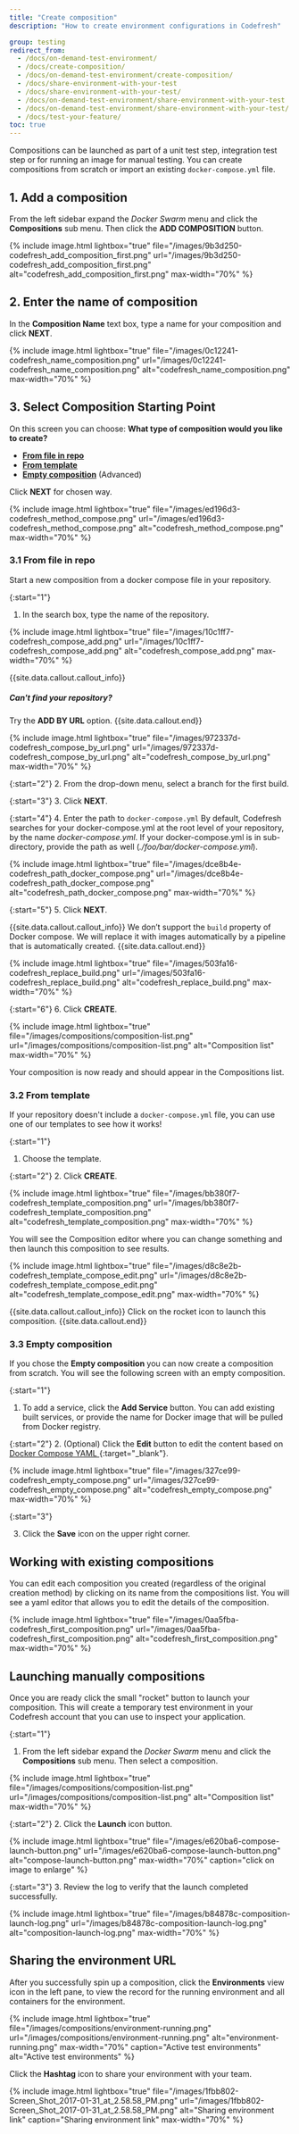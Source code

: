 ```yaml
---
title: "Create composition"
description: "How to create environment configurations in Codefresh"

group: testing
redirect_from:
  - /docs/on-demand-test-environment/
  - /docs/create-composition/
  - /docs/on-demand-test-environment/create-composition/
  - /docs/share-environment-with-your-test
  - /docs/share-environment-with-your-test/
  - /docs/on-demand-test-environment/share-environment-with-your-test
  - /docs/on-demand-test-environment/share-environment-with-your-test/ 
  - /docs/test-your-feature/     
toc: true
---
```


Compositions can be launched as part of a unit test step, integration test step or for running an image for manual testing. You can create compositions from scratch or import an existing `docker-compose.yml` file.

## 1. Add a composition
From the left sidebar expand the *Docker Swarm* menu and click the **Compositions** sub menu. Then click the **ADD COMPOSITION** button.

{% include 
image.html 
lightbox="true" 
file="/images/9b3d250-codefresh_add_composition_first.png" 
url="/images/9b3d250-codefresh_add_composition_first.png"
alt="codefresh_add_composition_first.png" 
max-width="70%"
%}

## 2. Enter the name of composition
In the **Composition Name** text box, type a name for your composition and click __NEXT__.

{% include 
image.html 
lightbox="true" 
file="/images/0c12241-codefresh_name_composition.png" 
url="/images/0c12241-codefresh_name_composition.png"
alt="codefresh_name_composition.png" 
max-width="70%"
%}

## 3. Select Composition Starting Point
On this screen you can choose: __What type of composition would you like to create?__
* [**From file in repo**]({{site.baseurl}}/docs/on-demand-test-environment/create-composition/#31-from-file-in-repo) 
* [**From template**]({{site.baseurl}}/docs/on-demand-test-environment/create-composition/#32-from-template)
* [**Empty composition**]({{site.baseurl}}/docs/on-demand-test-environment/create-composition/#33-empty-composition) (Advanced)

Click **NEXT** for chosen way.

{% include 
image.html 
lightbox="true" 
file="/images/ed196d3-codefresh_method_compose.png" 
url="/images/ed196d3-codefresh_method_compose.png"
alt="codefresh_method_compose.png" 
max-width="70%"
%}

### 3.1 From file in repo
Start a new composition from a docker compose file in your repository.

{:start="1"}
1. In the search box, type the name of the repository.

{% include 
image.html 
lightbox="true" 
file="/images/10c1ff7-codefresh_compose_add.png" 
url="/images/10c1ff7-codefresh_compose_add.png"
alt="codefresh_compose_add.png" 
max-width="70%"
%}


{{site.data.callout.callout_info}}
##### Can't find your repository?
Try the **ADD BY URL** option.
{{site.data.callout.end}}

{% include 
image.html 
lightbox="true" 
file="/images/972337d-codefresh_compose_by_url.png" 
url="/images/972337d-codefresh_compose_by_url.png"
alt="codefresh_compose_by_url.png" 
max-width="70%"
%}

{:start="2"}
2. From the drop-down menu, select a branch for the first build.

{:start="3"}
3. Click **NEXT**.

{:start="4"}
4. Enter the path to `docker-compose.yml`
By default, Codefresh searches for your docker-compose.yml at the root level of your repository, by the name *docker-compose.yml*. If your docker-compose.yml is in sub-directory, provide the path as well (*./foo/bar/docker-compose.yml*).

{% include 
image.html 
lightbox="true" 
file="/images/dce8b4e-codefresh_path_docker_compose.png" 
url="/images/dce8b4e-codefresh_path_docker_compose.png"
alt="codefresh_path_docker_compose.png" 
max-width="70%"
%}

{:start="5"}
5. Click **NEXT**.

{{site.data.callout.callout_info}}
We don’t support the `build` property of Docker compose. We will replace it with images automatically by a pipeline that is automatically created.
{{site.data.callout.end}}

{% include 
image.html 
lightbox="true" 
file="/images/503fa16-codefresh_replace_build.png" 
url="/images/503fa16-codefresh_replace_build.png"
alt="codefresh_replace_build.png" 
max-width="70%"
%}

{:start="6"}
6. Click **CREATE**.

{% include 
image.html 
lightbox="true" 
file="/images/compositions/composition-list.png" 
url="/images/compositions/composition-list.png"
alt="Composition list" 
max-width="70%"
%}



Your composition is now ready and should appear in the Compositions list.

### 3.2 From template
If your repository doesn't include a `docker-compose.yml` file, you can use one of our templates to see how it works!

{:start="1"}
1. Choose the template.

{:start="2"}
2. Click **CREATE**.

{% include 
image.html 
lightbox="true" 
file="/images/bb380f7-codefresh_template_composition.png" 
url="/images/bb380f7-codefresh_template_composition.png"
alt="codefresh_template_composition.png" 
max-width="70%"
%}

You will see the Composition editor where you can change something and then launch this composition to see results. 

{% include 
image.html 
lightbox="true" 
file="/images/d8c8e2b-codefresh_template_compose_edit.png" 
url="/images/d8c8e2b-codefresh_template_compose_edit.png"
alt="codefresh_template_compose_edit.png" 
max-width="70%"
%}

{{site.data.callout.callout_info}}
Click on the rocket icon to launch this composition.
{{site.data.callout.end}}

### 3.3 Empty composition
If you chose the **Empty composition** you can now create a composition from scratch. You will see the following screen with an empty composition. 

{:start="1"}
1. To add a service, click the **Add Service** button.
You can add existing built services, or provide the name for Docker image that will be pulled from Docker registry.

{:start="2"}
2. (Optional) Click the **Edit** button to edit the content based on [Docker Compose YAML ](https://docs.docker.com/compose/compose-file/){:target="_blank"}.

{% include 
image.html 
lightbox="true" 
file="/images/327ce99-codefresh_empty_compose.png" 
url="/images/327ce99-codefresh_empty_compose.png"
alt="codefresh_empty_compose.png" 
max-width="70%"
%}

{:start="3"}

3. Click the **Save** icon on the upper right corner.

## Working with existing compositions

You can edit each composition you created (regardless of the original creation method) by clicking on its name from the compositions list.
You will see a yaml editor that allows you to edit the details of the composition.


{% include 
image.html 
lightbox="true" 
file="/images/0aa5fba-codefresh_first_composition.png" 
url="/images/0aa5fba-codefresh_first_composition.png"
alt="codefresh_first_composition.png" 
max-width="70%"
%}

## Launching manually compositions

Once you are ready click the small "rocket" button to launch your composition. This will create a temporary
test environment in your Codefresh account that you can use to inspect your application.

{:start="1"}
1. From the left sidebar expand the *Docker Swarm* menu and click the **Compositions** sub menu. Then select a composition.

{% include 
image.html 
lightbox="true" 
file="/images/compositions/composition-list.png" 
url="/images/compositions/composition-list.png"
alt="Composition list" 
max-width="70%"
%}

{:start="2"}
2. Click the **Launch** icon button.

{% include 
image.html 
lightbox="true" 
file="/images/e620ba6-compose-launch-button.png" 
url="/images/e620ba6-compose-launch-button.png"
alt="compose-launch-button.png" 
max-width="70%"
caption="click on image to enlarge"
%}

{:start="3"}
3. Review the log to verify that the launch completed successfully.

{% include 
image.html 
lightbox="true" 
file="/images/b84878c-composition-launch-log.png" 
url="/images/b84878c-composition-launch-log.png"
alt="composition-launch-log.png" 
max-width="70%"
%}

## Sharing the environment URL

After you successfully spin up a composition, click the **Environments** view icon in the left pane, to view the record for the running environment and all containers for the environment.

{% include 
image.html 
lightbox="true" 
file="/images/compositions/environment-running.png" 
url="/images/compositions/environment-running.png"
alt="environment-running.png" 
max-width="70%"
caption="Active test environments"
alt="Active test environments"
%}

Click the **Hashtag** icon to share your environment with your team.

{% include 
image.html 
lightbox="true" 
file="/images/1fbb802-Screen_Shot_2017-01-31_at_2.58.58_PM.png" 
url="/images/1fbb802-Screen_Shot_2017-01-31_at_2.58.58_PM.png"
alt="Sharing environment link" 
caption="Sharing environment link" 
max-width="70%"
%}
